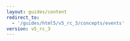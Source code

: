 ```yaml
---
layout: guides/content
redirect_to:
  - '/guides/html5/v5_rc_3/concepts/events'
version: v5_rc_3
---
```

